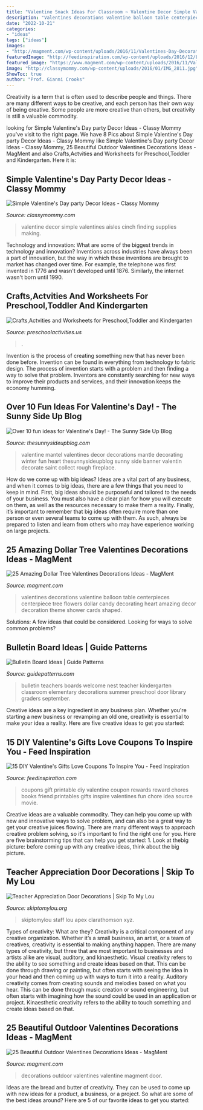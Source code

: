 ```yaml
---
title: "Valentine Snack Ideas For Classroom ~ Valentine Decor Simple Valentines Aisles Cinch Finding Supplies Making"
description: "Valentines decorations valentine balloon table centerpieces centerpiece tree flowers dollar candy decorating heart amazing decor decoration theme shower cards shaped"
date: "2022-10-21"
categories:
- "ideas"
tags: ["ideas"]
images:
- "http://magment.com/wp-content/uploads/2016/11/Valentines-Day-Decorations.jpg"
featuredImage: "http://feedinspiration.com/wp-content/uploads/2016/12/Love-coupons.jpg"
featured_image: "https://www.magment.com/wp-content/uploads/2016/11/Valentine-Heart-Door-Wreath.jpg"
image: "http://classymommy.com/wp-content/uploads/2016/01/IMG_2811.jpg"
ShowToc: true
author: "Prof. Gianni Crooks"
---
```



Creativity is a term that is often used to describe people and things. There are many different ways to be creative, and each person has their own way of being creative. Some people are more creative than others, but creativity is still a valuable commodity.

	

		
looking for Simple Valentine&#039;s Day party Decor Ideas - Classy Mommy you've visit to the right page. We have 8 Pics about Simple Valentine&#039;s Day party Decor Ideas - Classy Mommy like Simple Valentine&#039;s Day party Decor Ideas - Classy Mommy, 25 Beautiful Outdoor Valentines Decorations Ideas - MagMent and also Crafts,Actvities and Worksheets for Preschool,Toddler and Kindergarten. Here it is:
		
    
## Simple Valentine&#039;s Day Party Decor Ideas - Classy Mommy

<img loading=lazy src="http://classymommy.com/wp-content/uploads/2016/01/IMG_2811.jpg" onerror="this.onerror=null;this.src='https://tse3.mm.bing.net/th?id=OIP.NpmtwasuxEW2CsWC2pRVOgHaJ4&amp;pid=15.1';" alt="Simple Valentine&#039;s Day party Decor Ideas - Classy Mommy">

_Source: classymommy.com_

>valentine decor simple valentines aisles cinch finding supplies making. 

	

Technology and innovation: What are some of the biggest trends in technology and innovation?
Inventions across industries have always been a part of innovation, but the way in which these inventions are brought to market has changed over time. For example, the telephone was first invented in 1776 and wasn't developed until 1876. Similarly, the internet wasn't born until 1990.

    
## Crafts,Actvities And Worksheets For Preschool,Toddler And Kindergarten

<img loading=lazy src="http://www.preschoolactivities.us/wp-content/uploads/2015/10/pumpkin-classroom-door.jpg" onerror="this.onerror=null;this.src='https://tse3.mm.bing.net/th?id=OIP._2QCKgb0qqIWeRK4Xxol4wHaLr&amp;pid=15.1';" alt="Crafts,Actvities and Worksheets for Preschool,Toddler and Kindergarten">

_Source: preschoolactivities.us_

>. 

	

Invention is the process of creating something new that has never been done before. Invention can be found in everything from technology to fabric design. The process of invention starts with a problem and then finding a way to solve that problem. Inventors are constantly searching for new ways to improve their products and services, and their innovation keeps the economy humming.

    
## Over 10 Fun Ideas For Valentine&#039;s Day! - The Sunny Side Up Blog

<img loading=lazy src="https://www.thesunnysideupblog.com/wp-content/uploads/2015/02/heart-valentine-mantel-decor.jpg" onerror="this.onerror=null;this.src='https://tse1.mm.bing.net/th?id=OIP.KHThNhuGqSpCKqD_GiwLAwHaLH&amp;pid=15.1';" alt="Over 10 fun ideas for Valentine&#039;s Day! - The Sunny Side Up Blog">

_Source: thesunnysideupblog.com_

>valentine mantel valentines decor decorations mantle decorating winter fun heart thesunnysideupblog sunny side banner valentin decorate saint collect rough fireplace. 

	

How do we come up with big ideas?
Ideas are a vital part of any business, and when it comes to big ideas, there are a few things that you need to keep in mind. First, big ideas should be purposeful and tailored to the needs of your business. You must also have a clear plan for how you will execute on them, as well as the resources necessary to make them a reality. Finally, it’s important to remember that big ideas often require more than one person or even several teams to come up with them. As such, always be prepared to listen and learn from others who may have experience working on large projects.

    
## 25 Amazing Dollar Tree Valentines Decorations Ideas - MagMent

<img loading=lazy src="http://magment.com/wp-content/uploads/2016/11/Valentines-Day-Decorations.jpg" onerror="this.onerror=null;this.src='https://tse3.mm.bing.net/th?id=OIP.ncLUzkj9z9x2JNO6J9GFMQHaJ4&amp;pid=15.1';" alt="25 Amazing Dollar Tree Valentines Decorations Ideas - MagMent">

_Source: magment.com_

>valentines decorations valentine balloon table centerpieces centerpiece tree flowers dollar candy decorating heart amazing decor decoration theme shower cards shaped. 

	

Solutions: A few ideas that could be considered.
Looking for ways to solve common problems?

    
## Bulletin Board Ideas | Guide Patterns

<img loading=lazy src="https://www.guidepatterns.com/wp-content/uploads/2016/12/Bulletin-Board-Ideas.jpg" onerror="this.onerror=null;this.src='https://tse4.mm.bing.net/th?id=OIP.e11NvRlWw12fYdljaf52ugHaEK&amp;pid=15.1';" alt="Bulletin Board Ideas | Guide Patterns">

_Source: guidepatterns.com_

>bulletin teachers boards welcome nest teacher kindergarten classroom elementary decorations summer preschool door library graders september. 

	

Creative ideas are a key ingredient in any business plan. Whether you're starting a new business or revamping an old one, creativity is essential to make your idea a reality. Here are five creative ideas to get you started: 

    
## 15 DIY Valentine&#039;s Gifts Love Coupons To Inspire You - Feed Inspiration

<img loading=lazy src="http://feedinspiration.com/wp-content/uploads/2016/12/Love-coupons.jpg" onerror="this.onerror=null;this.src='https://tse4.mm.bing.net/th?id=OIP.rhJafpCd3LHpVPnNRA0XrAHaJ4&amp;pid=15.1';" alt="15 DIY Valentine&#039;s Gifts Love Coupons To Inspire You - Feed Inspiration">

_Source: feedinspiration.com_

>coupons gift printable diy valentine coupon rewards reward chores books friend printables gifts inspire valentines fun chore idea source movie. 

	

Creative ideas are a valuable commodity. They can help you come up with new and innovative ways to solve problem, and can also be a great way to get your creative juices flowing. There are many different ways to approach creative problem solving, so it's important to find the right one for you. Here are five brainstorming tips that can help you get started: 1. Look at thebig picture: before coming up with any creative ideas, think about the big picture.

    
## Teacher Appreciation Door Decorations | Skip To My Lou

<img loading=lazy src="https://www.skiptomylou.org/wp-content/uploads/2009/04/teacherappreciationdoor6-1.jpg" onerror="this.onerror=null;this.src='https://tse2.mm.bing.net/th?id=OIP.mWQPh92M7gF80-2OKlVBUwAAAA&amp;pid=15.1';" alt="Teacher Appreciation Door Decorations | Skip To My Lou">

_Source: skiptomylou.org_

>skiptomylou staff lou apex clarathomson xyz. 

	

Types of creativity: What are they?
Creativity is a critical component of any creative organization. Whether it’s a small business, an artist, or a team of creatives, creativity is essential to making anything happen. There are many types of creativity, but three that are most important to businesses and artists alike are visual, auditory, and kinaesthetic. 
Visual creativity refers to the ability to see something and create ideas based on that. This can be done through drawing or painting, but often starts with seeing the idea in your head and then coming up with ways to turn it into a reality. Auditory creativity comes from creating sounds and melodies based on what you hear. This can be done through music creation or sound engineering, but often starts with imagining how the sound could be used in an application or project. Kinaesthetic creativity refers to the ability to touch something and create ideas based on that.

    
## 25 Beautiful Outdoor Valentines Decorations Ideas - MagMent

<img loading=lazy src="https://www.magment.com/wp-content/uploads/2016/11/Valentine-Heart-Door-Wreath.jpg" onerror="this.onerror=null;this.src='https://tse1.mm.bing.net/th?id=OIP.PdijHz07ZLD_KzGv79SXVQHaJ4&amp;pid=15.1';" alt="25 Beautiful Outdoor Valentines Decorations Ideas - MagMent">

_Source: magment.com_

>decorations outdoor valentines valentine magment door. 

	

Ideas are the bread and butter of creativity. They can be used to come up with new ideas for a product, a business, or a project. So what are some of the best ideas around? Here are 5 of our favorite ideas to get you started:

